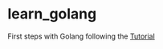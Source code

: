 # learn_golang
First steps with Golang following the [Tutorial](https://go.dev/doc/tutorial/getting-started)



